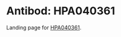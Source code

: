 # Antibod: HPA040361


    


Landing page for [HPA040361](http://www.proteinatlas.org/search/HPA040361).
